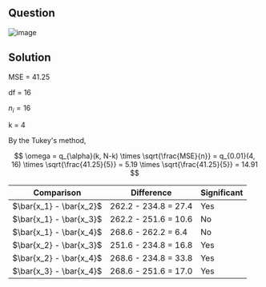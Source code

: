 ## Question

![image](https://github.com/user-attachments/assets/0d0377e1-62d9-4873-8034-b9ed919432be)

## Solution

MSE = 41.25

df = 16

$n_i = 16$

k = 4

By the Tukey's method,

$$
\omega = q_{\alpha}(k, N-k) \times \sqrt{\frac{MSE}{n}} = q_{0.01}(4, 16) \times \sqrt{\frac{41.25}{5}} = 5.19 \times \sqrt{\frac{41.25}{5}} = 14.91
$$

| Comparison              | Difference           | Significant  |  
|-------------------------|----------------------|--------------|  
| $\bar{x_1} - \bar{x_2}$ | 262.2 - 234.8 = 27.4 | Yes          |  
| $\bar{x_1} - \bar{x_3}$ | 262.2 - 251.6 = 10.6 | No           |  
| $\bar{x_1} - \bar{x_4}$ | 268.6 - 262.2 = 6.4  | No           |  
| $\bar{x_2} - \bar{x_3}$ | 251.6 - 234.8 = 16.8 | Yes          |  
| $\bar{x_2} - \bar{x_4}$ | 268.6 - 234.8 = 33.8 | Yes          |  
| $\bar{x_3} - \bar{x_4}$ | 268.6 - 251.6 = 17.0 | Yes          |
